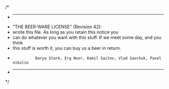 /*
 * ----------------------------------------------------------------------------
 * "THE BEER-WARE LICENSE" (Revision 42):
 * <The Mighty StudyGroup> wrote this file.  As long as you retain this notice you
 * can do whatever you want with this stuff. If we meet some day, and you think
 * this stuff is worth it, you can buy us a beer in return.   
 *               Darya Stark, Erg Noor, Kamil Saitov, Vlad Savchuk, Pavel nikulin
 * ----------------------------------------------------------------------------
 */
